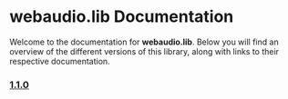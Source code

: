 # webaudio.lib Documentation

Welcome to the documentation for **webaudio.lib**. Below you will find an overview of the different versions of this library, along with links to their respective documentation.

### [1.1.0](./1.1.0/doc.md)
